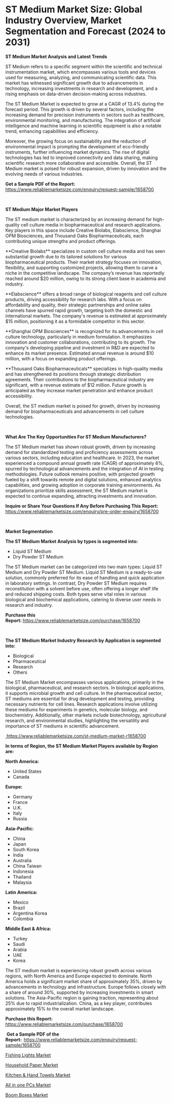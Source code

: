 <p><h1>ST Medium Market Size: Global Industry Overview, Market Segmentation and Forecast (2024 to 2031)</h1></p><p><strong>ST Medium Market Analysis and Latest Trends</strong></p>
<p><p>ST Medium refers to a specific segment within the scientific and technical instrumentation market, which encompasses various tools and devices used for measuring, analyzing, and communicating scientific data. This market has witnessed significant growth due to advancements in technology, increasing investments in research and development, and a rising emphasis on data-driven decision-making across industries.</p><p>The ST Medium Market is expected to grow at a CAGR of 13.4% during the forecast period. This growth is driven by several factors, including the increasing demand for precision instruments in sectors such as healthcare, environmental monitoring, and manufacturing. The integration of artificial intelligence and machine learning in scientific equipment is also a notable trend, enhancing capabilities and efficiency.</p><p>Moreover, the growing focus on sustainability and the reduction of environmental impact is prompting the development of eco-friendly instruments, further influencing market dynamics. The rise of digital technologies has led to improved connectivity and data sharing, making scientific research more collaborative and accessible. Overall, the ST Medium market is poised for robust expansion, driven by innovation and the evolving needs of various industries.</p></p>
<p><strong>Get a Sample PDF of the Report:&nbsp;</strong> <a href="https://www.reliablemarketsize.com/enquiry/request-sample/1658700?utm_campaign=1293&utm_medium=2&utm_source=Github&utm_content=ia&utm_term=28092024&utm_id=st-medium">https://www.reliablemarketsize.com/enquiry/request-sample/1658700</a></p>
<p>&nbsp;</p>
<p><strong>ST Medium Major Market Players</strong></p>
<p><p>The ST medium market is characterized by an increasing demand for high-quality cell culture media in biopharmaceutical and research applications. Key players in this space include Creative Biolabs, Elabscience, Shanghai OPM Biosciences, and Thousand Oaks Biopharmaceuticals, each contributing unique strengths and product offerings.</p><p>**Creative Biolabs** specializes in custom cell culture media and has seen substantial growth due to its tailored solutions for various biopharmaceutical products. Their market strategy focuses on innovation, flexibility, and supporting customized projects, allowing them to carve a niche in the competitive landscape. The company’s revenue has reportedly reached around $20 million, owing to its strong client base in academia and industry.</p><p>**Elabscience** offers a broad range of biological reagents and cell culture products, driving accessibility for research labs. With a focus on affordability and quality, their strategic partnerships and online sales channels have spurred rapid growth, targeting both the domestic and international markets. The company's revenue is estimated at approximately $15 million, positioning it as a formidable competitor in this sector.</p><p>**Shanghai OPM Biosciences** is recognized for its advancements in cell culture technology, particularly in medium formulation. It emphasizes innovation and customer collaborations, contributing to its growth. The company's developing pipeline and investment in R&D are expected to enhance its market presence. Estimated annual revenue is around $10 million, with a focus on expanding product offerings.</p><p>**Thousand Oaks Biopharmaceuticals** specializes in high-quality media and has strengthened its positions through strategic distribution agreements. Their contributions to the biopharmaceutical industry are significant, with a revenue estimate of $12 million. Future growth is anticipated as they increase market penetration and enhance product accessibility.</p><p>Overall, the ST medium market is poised for growth, driven by increasing demand for biopharmaceuticals and advancements in cell culture technologies.</p></p>
<p>&nbsp;</p>
<p><strong>What Are The Key Opportunities For ST Medium Manufacturers?</strong></p>
<p><p>The ST Medium market has shown robust growth, driven by increasing demand for standardized testing and proficiency assessments across various sectors, including education and healthcare. In 2023, the market experienced a compound annual growth rate (CAGR) of approximately 6%, spurred by technological advancements and the integration of AI in testing methodologies. Future outlook remains positive, with projected growth fueled by a shift towards remote and digital solutions, enhanced analytics capabilities, and growing adoption in corporate training environments. As organizations prioritize skills assessment, the ST Medium market is expected to continue expanding, attracting investments and innovation.</p></p>
<p><strong>Inquire or Share Your Questions If Any Before Purchasing This Report:</strong> <a href="https://www.reliablemarketsize.com/enquiry/pre-order-enquiry/1658700?utm_campaign=1293&utm_medium=2&utm_source=Github&utm_content=ia&utm_term=28092024&utm_id=st-medium">https://www.reliablemarketsize.com/enquiry/pre-order-enquiry/1658700</a></p>
<p>&nbsp;</p>
<p><strong>Market Segmentation</strong></p>
<p><strong>The ST Medium Market Analysis by types is segmented into:</strong></p>
<p><ul><li>Liquid ST Medium</li><li>Dry Powder ST Medium</li></ul></p>
<p><p>The ST Medium market can be categorized into two main types: Liquid ST Medium and Dry Powder ST Medium. Liquid ST Medium is a ready-to-use solution, commonly preferred for its ease of handling and quick application in laboratory settings. In contrast, Dry Powder ST Medium requires reconstitution with a solvent before use, often offering a longer shelf life and reduced shipping costs. Both types serve vital roles in various biological and biochemical applications, catering to diverse user needs in research and industry.</p></p>
<p><strong>Purchase this Report:&nbsp;</strong><a href="https://www.reliablemarketsize.com/purchase/1658700?utm_campaign=1293&utm_medium=2&utm_source=Github&utm_content=ia&utm_term=28092024&utm_id=st-medium">https://www.reliablemarketsize.com/purchase/1658700</a></p>
<p>&nbsp;</p>
<p><strong>The ST Medium Market Industry Research by Application is segmented into:</strong></p>
<p><ul><li>Biological</li><li>Pharmaceutical</li><li>Research</li><li>Others</li></ul></p>
<p><p>The ST Medium Market encompasses various applications, primarily in the biological, pharmaceutical, and research sectors. In biological applications, it supports microbial growth and cell culture. In the pharmaceutical sector, ST mediums are essential for drug development and testing, providing necessary nutrients for cell lines. Research applications involve utilizing these mediums for experiments in genetics, molecular biology, and biochemistry. Additionally, other markets include biotechnology, agricultural research, and environmental studies, highlighting the versatility and importance of ST mediums in scientific advancement.</p></p>
<p><a href="https://www.reliablemarketsize.com/st-medium-market-r1658700?utm_campaign=1293&utm_medium=2&utm_source=Github&utm_content=ia&utm_term=28092024&utm_id=st-medium">&nbsp;https://www.reliablemarketsize.com/st-medium-market-r1658700</a></p>
<p><strong>In terms of Region, the ST Medium Market Players available by Region are:</strong></p>
<p>
    <p> <strong> North America: </strong>
        <ul>
            <li>United States</li>
            <li>Canada</li>
        </ul>
        </p> 
    <p> <strong> Europe: </strong>
        <ul>
            <li>Germany</li>
            <li>France</li>
            <li>U.K.</li>
            <li>Italy</li>
            <li>Russia</li>
        </ul>
        </p> 
    <p> <strong> Asia-Pacific: </strong>
        <ul>
            <li>China</li>
            <li>Japan</li>
            <li>South Korea</li>
            <li>India</li>
            <li>Australia</li>
            <li>China Taiwan</li>
            <li>Indonesia</li>
            <li>Thailand</li>
            <li>Malaysia</li>
        </ul>
        </p> 
    <p> <strong> Latin America: </strong>
        <ul>
            <li>Mexico</li>
            <li>Brazil</li>
            <li>Argentina Korea</li>
            <li>Colombia</li>
        </ul>
        </p> 
    <p> <strong> Middle East & Africa: </strong>
        <ul>
            <li>Turkey</li>
            <li>Saudi</li>
            <li>Arabia</li>
            <li>UAE</li>
            <li>Korea</li>
        </ul>
    </p>
    </p>
<p><p>The ST medium market is experiencing robust growth across various regions, with North America and Europe expected to dominate. North America holds a significant market share of approximately 35%, driven by advancements in technology and infrastructure. Europe follows closely with a share of around 30%, supported by increasing investments in smart solutions. The Asia-Pacific region is gaining traction, representing about 25% due to rapid industrialization. China, as a key player, contributes approximately 15% to the overall market landscape.</p></p>
<p><strong>Purchase this Report: </strong><a href="https://www.reliablemarketsize.com/purchase/1658700?utm_campaign=1293&utm_medium=2&utm_source=Github&utm_content=ia&utm_term=28092024&utm_id=st-medium">https://www.reliablemarketsize.com/purchase/1658700</a></p>
<p>&nbsp;<strong>Get a Sample PDF of the Report:&nbsp;&nbsp;</strong><a href="https://www.reliablemarketsize.com/enquiry/request-sample/1658700?utm_campaign=1293&utm_medium=2&utm_source=Github&utm_content=ia&utm_term=28092024&utm_id=st-medium">https://www.reliablemarketsize.com/enquiry/request-sample/1658700</a></p>
<p><strong></strong></p>
<p><p><a href="https://www.linkedin.com/pulse/fishing-lights-market-overview-global-trends-future-prospects-mgy0c?trackingId=6fPnNsDzQgm%2BtzJosEXvTg%3D%3D&utm_campaign=1293&utm_medium=2&utm_source=Github&utm_content=ia&utm_term=28092024&utm_id=st-medium">Fishing Lights Market</a></p><p><a href="https://issuu.com/reportprime-2/docs/household-paper-market-size-2030.pp_ea70be5b77738f?utm_campaign=1293&utm_medium=2&utm_source=Github&utm_content=ia&utm_term=28092024&utm_id=st-medium">Household Paper Market</a></p><p><a href="https://issuu.com/reportprime-2/docs/kitchen-hand-towels-market-size-203_d19d98df7efc2e?utm_campaign=1293&utm_medium=2&utm_source=Github&utm_content=ia&utm_term=28092024&utm_id=st-medium">Kitchen & Hand Towels Market</a></p><p><a href="https://www.linkedin.com/pulse/charting-future-comprehensive-analysis-global-all-one-pcs-8wcsc?trackingId=d%2FyP%2FJZvT2OXEzFxkCjjHg%3D%3D&utm_campaign=1293&utm_medium=2&utm_source=Github&utm_content=ia&utm_term=28092024&utm_id=st-medium">All in one PCs Market</a></p><p><a href="https://www.linkedin.com/pulse/exploring-boom-boxes-market-dynamics-global-trends-future-4zk1c?trackingId=PxbzNXwDS2ypmQ5i2%2Bl32w%3D%3D&utm_campaign=1293&utm_medium=2&utm_source=Github&utm_content=ia&utm_term=28092024&utm_id=st-medium">Boom Boxes Market</a></p></p>